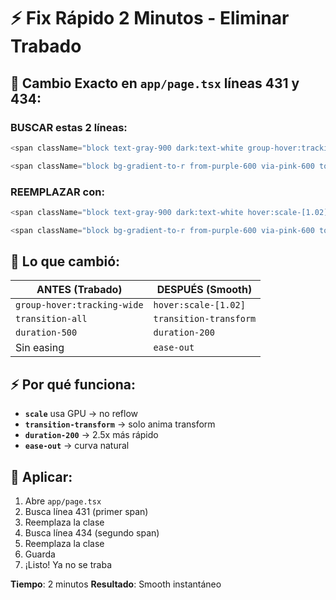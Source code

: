 # ⚡ Fix Rápido 2 Minutos - Eliminar Trabado

## 🎯 **Cambio Exacto en `app/page.tsx` líneas 431 y 434:**

### **BUSCAR estas 2 líneas:**
```typescript
<span className="block text-gray-900 dark:text-white group-hover:tracking-wide transition-all duration-500">
```

```typescript
<span className="block bg-gradient-to-r from-purple-600 via-pink-600 to-cyan-600 dark:from-purple-400 dark:via-pink-400 dark:to-cyan-400 bg-clip-text text-transparent group-hover:tracking-wide transition-all duration-500">
```

### **REEMPLAZAR con:**
```typescript
<span className="block text-gray-900 dark:text-white hover:scale-[1.02] transition-transform duration-200 ease-out">
```

```typescript
<span className="block bg-gradient-to-r from-purple-600 via-pink-600 to-cyan-600 dark:from-purple-400 dark:via-pink-400 dark:to-cyan-400 bg-clip-text text-transparent hover:scale-[1.02] transition-transform duration-200 ease-out">
```

## 🔧 **Lo que cambió:**

| ANTES (Trabado) | DESPUÉS (Smooth) |
|-----------------|------------------|
| `group-hover:tracking-wide` | `hover:scale-[1.02]` |
| `transition-all` | `transition-transform` |
| `duration-500` | `duration-200` |
| Sin easing | `ease-out` |

## ⚡ **Por qué funciona:**
- **`scale`** usa GPU → no reflow
- **`transition-transform`** → solo anima transform
- **`duration-200`** → 2.5x más rápido
- **`ease-out`** → curva natural

## 🚀 **Aplicar:**
1. Abre `app/page.tsx`
2. Busca línea 431 (primer span)
3. Reemplaza la clase
4. Busca línea 434 (segundo span)  
5. Reemplaza la clase
6. Guarda
7. ¡Listo! Ya no se traba

**Tiempo**: 2 minutos
**Resultado**: Smooth instantáneo